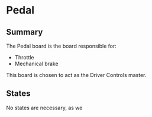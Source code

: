 # Pedal

## Summary

The Pedal board is the board responsible for:

* Throttle
* Mechanical brake

This board is chosen to act as the Driver Controls master.

## States

No states are necessary, as we 
